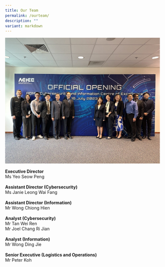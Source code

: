 ```yaml
---
title: Our Team
permalink: /ourteam/
description: ""
variant: markdown
---
```

![](/images/acice%20team.jpg)

**Executive Director**<br>
Ms Yeo Seow Peng
<br> <br>
**Assistant Director (Cybersecurity)** <br>
Ms Janie Leong Wai Fang<br>
<br>
**Assistant Director (Information)**<br>
Mr Wong Chiong Hien <br>
<br>
**Analyst (Cybersecurity)**<br>
Mr Tan Wei Ren<br>Mr Joel Chang Ri Jian
<br>
<br>
**Analyst (Information)**<br>
Mr Wong Ding Jie
<br>
<br>
**Senior Executive (Logistics and Operations)**
<br>Mr Peter Koh